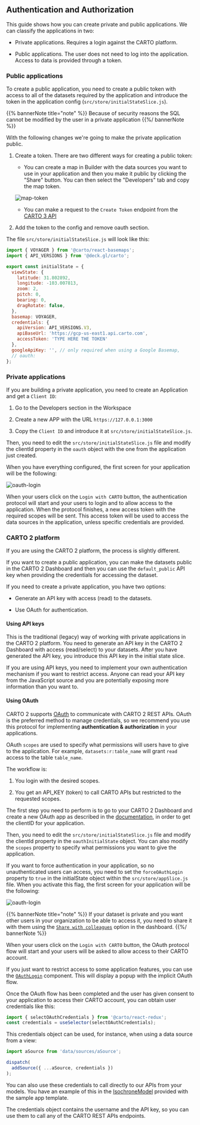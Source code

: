 ## Authentication and Authorization

This guide shows how you can create private and public applications. We can classify the applications in two:

- Private applications. Requires a login against the CARTO platform.

- Public applications. The user does not need to log into the application. Access to data is provided through a token.
  

### Public applications

To create a public application, you need to create a public token with access to all of the datasets required by the application and introduce the token in the application config (`src/store/initialStateSlice.js`).

{{% bannerNote title="note" %}}
Because of security reasons the SQL cannot be modified by the user in a private application
{{%/ bannerNote %}}

With the following changes we're going to make the private application public.

1. Create a token. There are two different ways for creating a public token: 
   
   - You can create a map in Builder with the data sources you want to use in your application and then you make it public by clicking the "Share" button. You can then select the "Developers" tab and copy the map token.
  
   ![map-token](/img/react/map-token.png 'Public Token')

   - You can make a request to the `Create Token` endpoint from the [CARTO 3 API](https://api-docs.carto.com)

2. Add the token to the config and remove oauth section. 

The file `src/store/initialStateSlice.js` will look like this:

```javascript
import { VOYAGER } from '@carto/react-basemaps';
import { API_VERSIONS } from '@deck.gl/carto';

export const initialState = {
  viewState: {
    latitude: 31.802892,
    longitude: -103.007813,
    zoom: 2,
    pitch: 0,
    bearing: 0,
    dragRotate: false,
  },
  basemap: VOYAGER,
  credentials: {
    apiVersion: API_VERSIONS.V3,
    apiBaseUrl: 'https://gcp-us-east1.api.carto.com',
    accessToken: 'TYPE HERE THE TOKEN'
  },
  googleApiKey: '', // only required when using a Google Basemap,
  // oauth: 
};

```


### Private applications

If you are building a private application, you need to create an Application and get a `Client ID`:

1. Go to the Developers section in the Workspace

2. Create a new APP with the URL `https://127.0.0.1:3000`

3. Copy the `Client ID` and introduce it at `src/store/initialStateSlice.js`.

Then, you need to edit the `src/store/initialStateSlice.js` file and modify the clientId property in the `oauth` object with the one from the application just created. 

When you have everything configured, the first screen for your application will be the following:

![oauth-login](/img/react/oauth-login.png 'OAuth Login')

When your users click on the `Login with CARTO` button, the authentication protocol will start and your users to login and to allow access to the application. When the protocol finishes, a new access token with the required scopes will be sent. This access token will be used to access the data sources in the application, unless specific credentials are provided.

### CARTO 2 platform

If you are using the CARTO 2 platform, the process is slightly different.

If you want to create a public application, you can make the datasets public in the CARTO 2 Dashboard and then you can use the `default_public` API key when providing the credentials for accessing the dataset.

If you need to create a private application, you have two options:

- Generate an API key with access (read) to the datasets. 

- Use OAuth for authentication.

#### Using API keys

This is the traditional (legacy) way of working with private applications in the CARTO 2 platform. You need to generate an API key in the CARTO 2 Dashboard with access (read/select) to your datasets. After you have generated the API key, you introduce this API key in the initial state slice.

If you are using API keys, you need to implement your own authentication mechanism if you want to restrict access. Anyone can read your API key from the JavaScript source and you are potentially exposing more information than you want to.

#### Using OAuth

CARTO 2 supports [OAuth](https://en.wikipedia.org/wiki/OAuth) to communicate with CARTO 2 REST APIs. OAuth is the preferred method to manage credentials, so we recommend you use this protocol for implementing **authentication & authorization** in your applications.

OAuth `scopes` are used to specify what permissions will users have to give to the application. For example, `datasets:r:table_name` will grant `read` access to the table `table_name`.

The workflow is:

1. You login with the desired scopes.

2. You get an API_KEY (token) to call CARTO APIs but restricted to the requested scopes.

The first step you need to perform is to go to your CARTO 2 Dashboard and create a new OAuth app as described in the [documentation](/authorization/#oauth-apps), in order to get the clientID for your application.

Then, you need to edit the `src/store/initialStateSlice.js` file and modify the clientId property in the `oauthInitialState` object. You can also modify the `scopes` property to specify what permissions you want to give the application.

If you want to force authentication in your application, so no unauthenticated users can access, you need to set the `forceOAuthLogin` property to `true` in the initialState object within the `src/store/appSlice.js` file. When you activate this flag, the first screen for your application will be the following:

![oauth-login](/img/react/oauth-login.png 'OAuth Login')

{{% bannerNote title="note" %}}
If your dataset is private and you want other users in your organization to be able to access it, you need to share it with them using the [`Share with colleagues`](https://carto.com/help/your-account/users/#sharing-private-maps-and-datasets-within-your-organization) option in the dashboard.
{{%/ bannerNote %}}

When your users click on the `Login with CARTO` button, the OAuth protocol flow will start and your users will be asked to allow access to their CARTO account.

If you just want to restrict access to some application features, you can use the [`OAuthLogin`](../../library-reference/oauth#oauthlogin) component. This will display a popup with the implicit OAuth flow.

Once the OAuth flow has been completed and the user has given consent to your application to access their CARTO account, you can obtain user credentials like this:

```javascript
import { selectOAuthCredentials } from '@carto/react-redux';
const credentials = useSelector(selectOAuthCredentials);
```

This credentials object can be used, for instance, when using a data source from a view:

```javascript
import aSource from 'data/sources/aSource';

dispatch(
  addSource({ ...aSource, credentials })
);
```

You can also use these credentials to call directly to our APIs from your models. You have an example of this in the [IsochroneModel](https://github.com/CartoDB/carto-react-template/blob/master/template-sample-app/template/src/data/models/isochroneModel.js) provided with the sample app template.

The credentials object contains the username and the API key, so you can use them to call any of the CARTO REST APIs endpoints.
